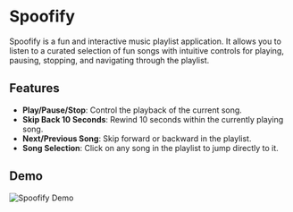 # Spoofify

Spoofify is a fun and interactive music playlist application. It allows you to listen to a curated selection of fun songs with intuitive controls for playing, pausing, stopping, and navigating through the playlist. 

## Features

- **Play/Pause/Stop**: Control the playback of the current song.
- **Skip Back 10 Seconds**: Rewind 10 seconds within the currently playing song.
- **Next/Previous Song**: Skip forward or backward in the playlist.
- **Song Selection**: Click on any song in the playlist to jump directly to it.

## Demo

![Spoofify Demo](./demo.png)



